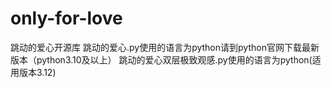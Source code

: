 # only-for-love
跳动的爱心开源库
跳动的爱心.py使用的语言为python请到python官网下载最新版本（python3.10及以上）
跳动的爱心双层极致观感.py使用的语言为python(适用版本3.12)
